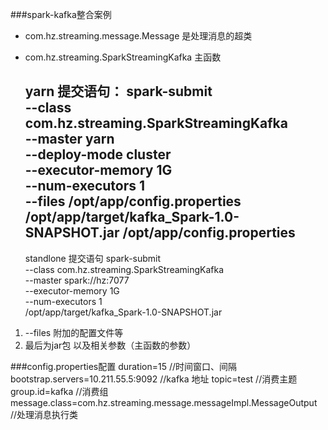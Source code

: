 ###spark-kafka整合案例
* com.hz.streaming.message.Message 是处理消息的超类
* com.hz.streaming.SparkStreamingKafka 主函数


    yarn 提交语句：
    spark-submit \
    --class com.hz.streaming.SparkStreamingKafka \
    --master yarn \
    --deploy-mode cluster \
    --executor-memory 1G \
    --num-executors 1 \
    --files /opt/app/config.properties \
    /opt/app/target/kafka_Spark-1.0-SNAPSHOT.jar
    /opt/app/config.properties
    ----------------------------------------------
    standlone 提交语句
    spark-submit \
    --class com.hz.streaming.SparkStreamingKafka \
    --master spark://hz:7077 \
    --executor-memory 1G \
    --num-executors 1 \
    /opt/app/target/kafka_Spark-1.0-SNAPSHOT.jar
    
1.  --files 附加的配置文件等
2.  最后为jar包 以及相关参数（主函数的参数）



###config.properties配置
    duration=15   //时间窗口、间隔
    bootstrap.servers=10.211.55.5:9092    //kafka 地址
    topic=test      //消费主题
    group.id=kafka  //消费组
    message.class=com.hz.streaming.message.messageImpl.MessageOutput //处理消息执行类
